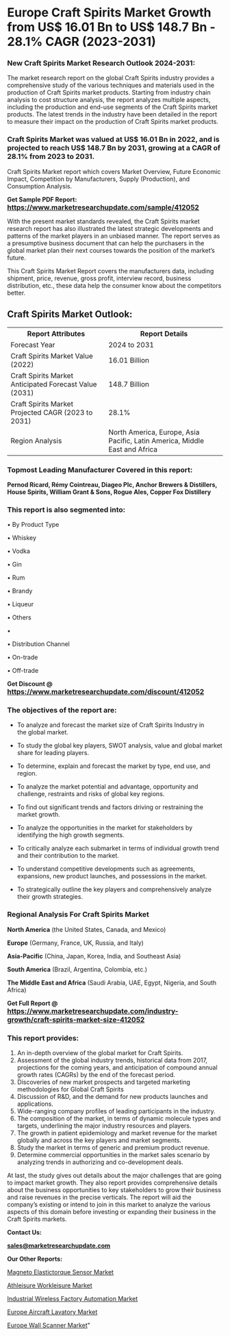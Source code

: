 # Europe Craft Spirits Market Growth from US$ 16.01 Bn to US$ 148.7 Bn - 28.1% CAGR (2023-2031)

<strong><h3>New Craft Spirits Market Research Outlook 2024-2031:</h3></strong>

The market research report on the global Craft Spirits industry provides a comprehensive study of the various techniques and materials used in the production of Craft Spirits market products. Starting from industry chain analysis to cost structure analysis, the report analyzes multiple aspects, including the production and end-use segments of the Craft Spirits market products. The latest trends in the industry have been detailed in the report to measure their impact on the production of Craft Spirits market products.

<strong><h3>Craft Spirits Market was valued at US$ 16.01 Bn in 2022, and is projected to reach US$ 148.7 Bn by 2031, growing at a CAGR of 28.1% from 2023 to 2031.</h3></strong>

Craft Spirits Market report which covers Market Overview, Future Economic Impact, Competition by Manufacturers, Supply (Production), and Consumption Analysis.

<strong>Get Sample PDF Report: <a href=https://www.marketresearchupdate.com/sample/412052><font size=3 color=#0000ff>https://www.marketresearchupdate.com/sample/412052</font></a></strong>

With the present market standards revealed, the Craft Spirits market research report has also illustrated the latest strategic developments and patterns of the market players in an unbiased manner. The report serves as a presumptive business document that can help the purchasers in the global market plan their next courses towards the position of the market’s future.

This Craft Spirits Market Report covers the manufacturers data, including shipment, price, revenue, gross profit, interview record, business distribution, etc., these data help the consumer know about the competitors better.

<html>
<body>

<h2>Craft Spirits Market Outlook:</h2>

<table>
  <tr>
    <th>Report Attributes</th>
    <th>Report Details</th>
  </tr>
  <tr>
    <td>Forecast Year</td>
    <td>2024 to 2031</td>
  </tr>
  <tr>
    <td>Craft Spirits Market Value (2022)</td>
    <td>16.01 Billion</td>
  </tr>
  <tr>
    <td>Craft Spirits Market Anticipated Forecast Value (2031)</td>
    <td>148.7 Billion</td>
  </tr>
  <tr>
    <td>Craft Spirits Market Projected CAGR (2023 to 2031)</td>
    <td>28.1%</td>
  </tr>
  <tr>
    <td>Region Analysis</td>
    <td>North America, Europe, Asia Pacific, Latin America, Middle East and Africa</td>
  </tr>
</table>

</body>
</html>

<strong><h3>Topmost Leading Manufacturer Covered in this report:</h3></strong>

<strong>Pernod Ricard, Rémy Cointreau, Diageo Plc, Anchor Brewers & Distillers, House Spirits, William Grant & Sons, Rogue Ales, Copper Fox Distillery</strong>

<strong><h3>This report is also segmented into:</h3></strong>

• By Product Type 

• Whiskey

• Vodka

• Gin

• Rum

• Brandy

• Liqueur

• Others

• 

• Distribution Channel

• On-trade

• Off-trade

<strong>Get Discount @ <a href=https://www.marketresearchupdate.com/discount/412052><font size=3 color=#0000ff>https://www.marketresearchupdate.com/discount/412052</font></a></strong>

<strong><h3>The objectives of the report are:</h3></strong>

- To analyze and forecast the market size of Craft Spirits Industry in the global market.

- To study the global key players, SWOT analysis, value and global market share for leading players.

- To determine, explain and forecast the market by type, end use, and region.

- To analyze the market potential and advantage, opportunity and challenge, restraints and risks of global key regions.

- To find out significant trends and factors driving or restraining the market growth.

- To analyze the opportunities in the market for stakeholders by identifying the high growth segments.

- To critically analyze each submarket in terms of individual growth trend and their contribution to the market.

- To understand competitive developments such as agreements, expansions, new product launches, and possessions in the market.

- To strategically outline the key players and comprehensively analyze their growth strategies.

<strong><h3>Regional Analysis For Craft Spirits Market</h3></strong>

<strong>North America</strong> (the United States, Canada, and Mexico)

<strong>Europe</strong> (Germany, France, UK, Russia, and Italy)

<strong>Asia-Pacific</strong> (China, Japan, Korea, India, and Southeast Asia)

<strong>South America</strong> (Brazil, Argentina, Colombia, etc.)

<strong>The Middle East and Africa</strong> (Saudi Arabia, UAE, Egypt, Nigeria, and South Africa)

<strong>Get Full Report @ <a href=https://www.marketresearchupdate.com/industry-growth/craft-spirits-market-size-412052><font size=3 color=#0000ff>https://www.marketresearchupdate.com/industry-growth/craft-spirits-market-size-412052</font></a></strong>

<strong><h3>This report provides:</h3></strong>
<ol>
  <li>An in-depth overview of the global market for Craft Spirits.</li>
  <li>Assessment of the global industry trends, historical data from 2017, projections for the coming years, and anticipation of compound annual growth rates (CAGRs) by the end of the forecast period.</li>
  <li>Discoveries of new market prospects and targeted marketing methodologies for Global Craft Spirits</li>
  <li>Discussion of R&amp;D, and the demand for new products launches and applications.</li>
  <li>Wide-ranging company profiles of leading participants in the industry.</li>
  <li>The composition of the market, in terms of dynamic molecule types and targets, underlining the major industry resources and players.</li>
  <li>The growth in patient epidemiology and market revenue for the market globally and across the key players and market segments.</li>
  <li>Study the market in terms of generic and premium product revenue.</li>
  <li>Determine commercial opportunities in the market sales scenario by analyzing trends in authorizing and co-development deals.</li>
</ol>

At last, the study gives out details about the major challenges that are going to impact market growth. They also report provides comprehensive details about the business opportunities to key stakeholders to grow their business and raise revenues in the precise verticals. The report will aid the company’s existing or intend to join in this market to analyze the various aspects of this domain before investing or expanding their business in the Craft Spirits markets.

<strong>Contact Us:</strong>

<strong>sales@marketresearchupdate.com</strong>

<strong>Our Other Reports:</strong>

<a href=https://www.linkedin.com/pulse/magneto-elastictorque-sensor-market-2023-2029-in-depth>Magneto Elastictorque Sensor Market</a>

<a href=https://www.linkedin.com/pulse/athleisure-workleisure-market-future-scope-demands-projected>Athleisure Workleisure Market</a>

<a href=https://www.linkedin.com/pulse/industrial-wireless-factory-automation-market-report-2023>Industrial Wireless Factory Automation Market</a>

<a href=https://www.linkedin.com/pulse/europe-aircraft-lavatory-market-2023-thriving>Europe Aircraft Lavatory Market</a>

<a href=https://www.linkedin.com/pulse/europe-wall-scanner-market-size2023-2030-analysis>Europe Wall Scanner Market</a>"
